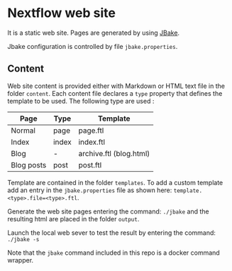 Nextflow web site
===================

It is a static web site. Pages are generated by using [JBake](http://jbake.org/). 

Jbake configuration is controlled by file `jbake.properties`. 

Content 
----------

Web site content is provided either with Markdown or HTML text file in the folder `content`. 
Each content file declares a `type` property that defines the template to be used. 
The following type are used : 


Page        | Type  | Template    |
----------- | ----- | ----------- | 
Normal      | page  | page.ftl    | 
Index       | index | index.ftl   | 
Blog        | -     | archive.ftl (blog.html) | 
Blog posts  | post  | post.ftl    |


Template are contained in the folder `templates`. To add a custom template 
add an entry in the `jbake.properties` file as shown here: `template.<type>.file=<type>.ftl`.


Generate the web site pages entering the command: `./jbake` and 
the resulting html are placed in the folder `output`.

Launch the local web sever to test the result by entering the command: `./jbake -s`

Note that the `jbake` command included in this repo is a docker command wrapper.
